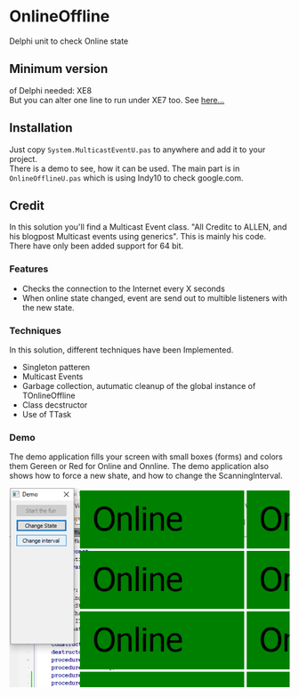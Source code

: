 # OnlineOffline
Delphi unit to check Online state

## Minimum version  
of Delphi needed: XE8  
But you can alter one line to run under XE7 too. See [here...](https://github.com/JensBorrisholt/OnlineOffline/issues/2#issuecomment-1133890562)  
  
## Installation
Just copy `System.MulticastEventU.pas` to anywhere and add it to your project.  
There is a demo to see, how it can be used. The main part is in `OnlineOfflineU.pas` which is using Indy10 to check google.com.  
  
## Credit

In this solution you'll find a Multicast Event class.
"All Creditc to ALLEN, and his blogpost Multicast events using generics". This is mainly his code. There have only been added support for 64 bit.

### Features
* Checks the connection to the Internet every X seconds
* When online state changed, event are send out to multible listeners with the new state.

### Techniques

In this solution, different techniques have been Implemented.

* Singleton patteren 
* Multicast Events
* Garbage collection, autumatic cleanup of the global instance of TOnlineOffline
* Class decstructor 
* Use of TTask

### Demo

The demo application fills your screen with small boxes (forms) and colors them Gereen or Red for Online and Onnline. The demo application also shows how to force a new  shate, and how to change the ScanningInterval.

![Program Demo](https://raw.githubusercontent.com/JensBorrisholt/OnlineOffline/master/Capture.PNG)
